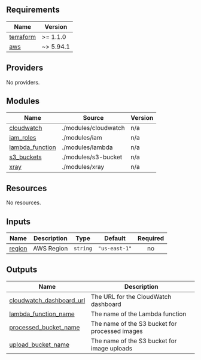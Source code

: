 <!-- BEGIN_TF_DOCS -->
## Requirements

| Name | Version |
|------|---------|
| <a name="requirement_terraform"></a> [terraform](#requirement\_terraform) | >= 1.1.0 |
| <a name="requirement_aws"></a> [aws](#requirement\_aws) | ~> 5.94.1 |

## Providers

No providers.

## Modules

| Name | Source | Version |
|------|--------|---------|
| <a name="module_cloudwatch"></a> [cloudwatch](#module\_cloudwatch) | ./modules/cloudwatch | n/a |
| <a name="module_iam_roles"></a> [iam\_roles](#module\_iam\_roles) | ./modules/iam | n/a |
| <a name="module_lambda_function"></a> [lambda\_function](#module\_lambda\_function) | ./modules/lambda | n/a |
| <a name="module_s3_buckets"></a> [s3\_buckets](#module\_s3\_buckets) | ./modules/s3-bucket | n/a |
| <a name="module_xray"></a> [xray](#module\_xray) | ./modules/xray | n/a |

## Resources

No resources.

## Inputs

| Name | Description | Type | Default | Required |
|------|-------------|------|---------|:--------:|
| <a name="input_region"></a> [region](#input\_region) | AWS Region | `string` | `"us-east-1"` | no |

## Outputs

| Name | Description |
|------|-------------|
| <a name="output_cloudwatch_dashboard_url"></a> [cloudwatch\_dashboard\_url](#output\_cloudwatch\_dashboard\_url) | The URL for the CloudWatch dashboard |
| <a name="output_lambda_function_name"></a> [lambda\_function\_name](#output\_lambda\_function\_name) | The name of the Lambda function |
| <a name="output_processed_bucket_name"></a> [processed\_bucket\_name](#output\_processed\_bucket\_name) | The name of the S3 bucket for processed images |
| <a name="output_upload_bucket_name"></a> [upload\_bucket\_name](#output\_upload\_bucket\_name) | The name of the S3 bucket for image uploads |
<!-- END_TF_DOCS -->